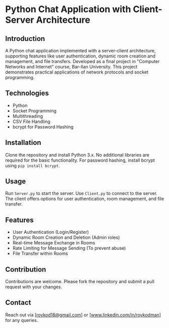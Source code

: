 # Python Chat Application with Client-Server Architecture

## Introduction
A Python chat application implemented with a server-client architecture, supporting features like user authentication, dynamic room creation and management, and file transfers.
Developed as a final project in "Computer Networks and Internet" course, Bar-Ilan University. 
This project demonstrates practical applications of network protocols and socket programming.

## Technologies
- Python
- Socket Programming
- Multithreading
- CSV File Handling
- bcrypt for Password Hashing

## Installation
Clone the repository and install Python 3.x. No additional libraries are required for the basic functionality. For password hashing, install bcrypt using `pip install bcrypt`.

## Usage
Run `Server.py` to start the server. Use `Client.py` to connect to the server. The client offers options for user authentication, room management, and file transfer.

## Features
- User Authentication (Login/Register)
- Dynamic Room Creation and Deletion (Admin roles)
- Real-time Message Exchange in Rooms
- Rate Limiting for Message Sending (To prevent abuse)
- File Transfer within Rooms

## Contribution
Contributions are welcome. Please fork the repository and submit a pull request with your changes.

## Contact
Reach out via [roykod18@gmail.com] or [www.linkedin.com/in/roykodman] for any queries.
